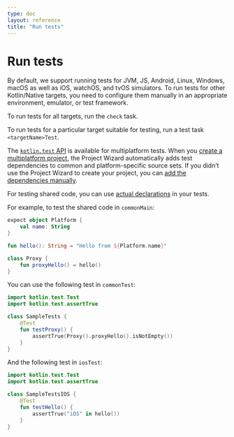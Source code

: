```yaml
---
type: doc
layout: reference
title: "Run tests"
---
```


# Run tests

By default, we support running tests for JVM, JS, Android, Linux, Windows, macOS as well as iOS, watchOS, and tvOS simulators. 
To run tests for other Kotlin/Native targets, you need to configure them manually in an appropriate environment, emulator, 
or test framework.

To run tests for all targets, run the `check` task.

To run tests for a particular target suitable for testing, run a test task `<targetName>Test`.

The [`kotlin.test` API](../api/latest/kotlin.test/index.html) is available for multiplatform tests. When you [create a multiplatform project](mpp-create-lib.md), 
the Project Wizard automatically adds test dependencies to common and platform-specific source sets. If you didn’t use 
the Project Wizard to create your project, you can [add the dependencies manually](mpp-add-dependencies.html#set-dependencies-on-test-libraries).

For testing shared code, you can use [actual declarations](mpp-connect-to-apis.html) in your tests.

For example, to test the shared code in `commonMain`:

<div class="sample" markdown="1" theme="idea" data-highlight-only>

```kotlin
expect object Platform {
    val name: String
}

fun hello(): String = "Hello from ${Platform.name}"

class Proxy {
    fun proxyHello() = hello()
}
```

</div>

You can use the following test in `commonTest`:

<div class="sample" markdown="1" theme="idea" data-highlight-only>

```kotlin
import kotlin.test.Test
import kotlin.test.assertTrue

class SampleTests {
    @Test
    fun testProxy() {
        assertTrue(Proxy().proxyHello().isNotEmpty())
    }
}
```

</div>

And the following test in `iosTest`:

<div class="sample" markdown="1" theme="idea" data-highlight-only>

```kotlin
import kotlin.test.Test
import kotlin.test.assertTrue

class SampleTestsIOS {
    @Test
    fun testHello() {
        assertTrue("iOS" in hello())
    }
}

```

</div>